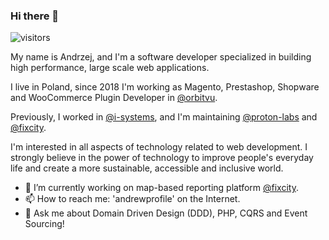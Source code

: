 ### Hi there 👋
![visitors](https://visitor-badge.glitch.me/badge?page_id=andrewprofile.andrewprofile)

My name is Andrzej, and I'm a software developer specialized in building high performance, large scale web applications.

I live in Poland, since 2018 I'm working as Magento, Prestashop, Shopware and WooCommerce Plugin Developer in [@orbitvu](https://github.com/orbitvu/).

Previously, I worked in [@i-systems](https://www.i-systems.net/), and I'm maintaining [@proton-labs](https://github.com/proton-labs) and [@fixcity](https://github.com/fixcity).

I'm interested in all aspects of technology related to web development. I strongly believe in the power of technology to improve people's everyday life and create a more sustainable, accessible and inclusive world.

- 🔭 I’m currently working on map-based reporting platform [@fixcity](https://github.com/fixcity).
- 📫 How to reach me: 'andrewprofile' on the Internet.
- 💬 Ask me about Domain Driven Design (DDD), PHP, CQRS and Event Sourcing!



<!--
**andrewprofile/andrewprofile** is a ✨ _special_ ✨ repository because its `README.md` (this file) appears on your GitHub profile.

Here are some ideas to get you started:

- 🔭 I’m currently working on ...
- 🌱 I’m currently learning ...
- 👯 I’m looking to collaborate on ...
- 🤔 I’m looking for help with ...
- 💬 Ask me about ...
- 📫 How to reach me: ...
- 😄 Pronouns: ...
- ⚡ Fun fact: ...
-->
